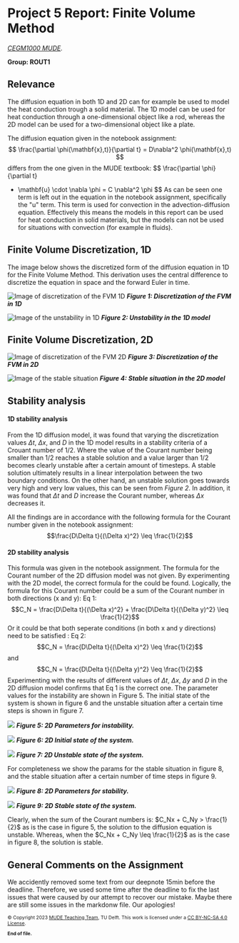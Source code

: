 # Project 5 Report: Finite Volume Method

*[CEGM1000 MUDE](http://mude.citg.tudelft.nl/).*

**Group: ROUT1**

## Relevance

The diffusion equation in both 1D and 2D can for example be used to model the heat conduction trough a solid material. The 1D model can be used for heat conduction through a one-dimensional object like a rod, whereas the 2D model can be used for a two-dimensional object like a plate.

The diffusion equation given in the notebook assignment: 
$$
\frac{\partial \phi(\mathbf{x},t)}{\partial t} = D\nabla^2 \phi(\mathbf{x},t)
$$
differs from the one given in the MUDE textbook:
$$
\frac{\partial \phi}{\partial t}
+  \mathbf{u} \cdot \nabla \phi
= C \nabla^2 \phi
$$
As can be seen one term is left out in the equation in the notebook assignment, specifically the "u" term. This term is used for convection in the advection-diffusion equation. Effectively this means the models in this report can be used for heat conduction in solid materials, but the models can not be used for situations with convection (for example in fluids).

## Finite Volume Discretization, 1D
The image below shows the discretized form of the diffusion equation in 1D for the Finite Volume Method. This derivation uses the central difference to discretize the equation in space and the forward Euler in time. 

![Image of discretization of the FVM 1D](figures/FV_Discretization_1D.jpg)
***Figure 1: Discretization of the FVM in 1D***


![Image of the unstability in 1D](figures/FV_Stability_1D.jpg)
***Figure 2: Unstability in the 1D model***

## Finite Volume Discretization, 2D

![Image of discretization of the FVM 2D](figures/FV_Discretization_2D.jpg)
***Figure 3: Discretization of the FVM in 2D***

![Image of the stable situation](figures/2D_Stable_Situation.jpg)
***Figure 4: Stable situation in the 2D model***

## Stability analysis

#### 1D stability analysis
From the 1D diffusion model, it was found that varying the discretization values $\Delta t$, $\Delta x$, and $D$ in the 1D model results in a stability criteria of a Crouant number of $1/2$. Where the value of the Courant number being smaller than $1/2$ reaches a stable solution and a value larger than $1/2$ becomes clearly unstable after a certain amount of timesteps. A stable solution ultimately results in a linear interpolation between the two boundary conditions. On the other hand, an unstable solution goes towards very high and very low values, this can be seen from *Figure 2*. In addition, it was found that $\Delta t$ and $D$ increase the Courant number, whereas $\Delta x$ decreases it.

All the findings are in accordance with the following formula for the Courant number given in the notebook assignment:
$$\frac{D\Delta t}{(\Delta x)^2} \leq \frac{1}{2}$$


#### 2D stability analysis

This formula was given in the notebook assignment. The formula for the Courant number of the 2D diffusion model was not given. By experimenting with the 2D model, the correct formula for the could be found. Logically, the formula for this Courant number could be a sum of the Courant number in both directions (x and y):
Eq 1: $$C_N = \frac{D\Delta t}{(\Delta x)^2} + \frac{D\Delta t}{(\Delta y)^2} \leq \frac{1}{2}$$
Or it could be that both seperate conditions (in both x and y directions) need to be satisfied :
Eq 2: $$C_N = \frac{D\Delta t}{(\Delta x)^2} \leq \frac{1}{2}$$ and $$C_N = \frac{D\Delta t}{(\Delta y)^2} \leq \frac{1}{2}$$
Experimenting with the results of different values of $\Delta t$, $\Delta x$, $\Delta y$ and $D$ in the 2D diffusion model confirms that Eq 1 is the correct one. The parameter values for the instability are shown in Figure 5. The initial state of the system is shown in figure 6 and the unstable situation after a certain time steps is shown in figure 7. 

![](figures/2D_Instability_Params.jpg)
***Figure 5: 2D Parameters for instability.***

![](figures/2D_Initial_Situation.jpg)
***Figure 6: 2D Initial state of the system.***

![](figures/2D_Unstable_Situation.jpg)
***Figure 7: 2D Unstable state of the system.***

For completeness we show the params for the stable situation in figure 8, and the stable situation after a certain number of time steps in figure 9. 

![](figures/2D_Stability_Params.jpg)
***Figure 8: 2D Parameters for stability.***

![](figures/2D_Stable_Situation.jpg)
***Figure 9: 2D Stable state of the system.***

Clearly, when the sum of the Courant numbers is: $C_Nx + C_Ny > \frac{1}{2}$ as is the case in figure 5, the solution to the diffusion equation is unstable. Whereas, when the $C_Nx + C_Ny \leq \frac{1}{2}$ as is the case in figure 8, the solution is stable. 

## General Comments on the Assignment
We accidently removed some text from our deepnote 15min before the deadline. Therefore, we used some time after the deadline to fix the last issues that were caused by our attempt to recover our mistake. Maybe there are still some issues in the markdonw file. Our apologies!

<span style="font-size: 75%">
&copy; Copyright 2023 <a rel="MUDE Team" href="https://studiegids.tudelft.nl/a101_displayCourse.do?course_id=65595">MUDE Teaching Team</a>, TU Delft. This work is licensed under a <a rel="license" href="http://creativecommons.org/licenses/by-nc-sa/4.0/">CC BY-NC-SA 4.0 License</a>.

**End of file.**